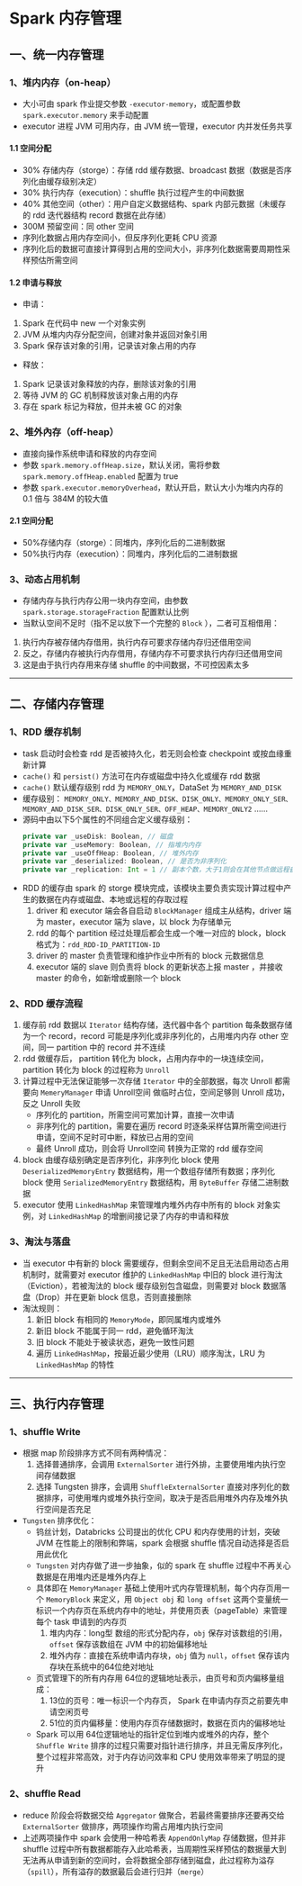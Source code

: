 # Spark 内存管理
## 一、统一内存管理

### 1、堆内内存（on-heap）
* 大小可由 spark 作业提交参数 `-executor-memory`，或配置参数 `spark.executor.memory` 来手动配置
* executor 进程 JVM 可用内存，由 JVM 统一管理，executor 内并发任务共享
#### 1.1 空间分配
* 30% 存储内存（storge）：存储 rdd 缓存数据、broadcast 数据（数据是否序列化由缓存级别决定）
* 30% 执行内存（execution）：shuffle 执行过程产生的中间数据
* 40% 其他空间（other）：用户自定义数据结构、spark 内部元数据（未缓存的 rdd 迭代器结构 record 数据在此存储）
* 300M 预留空间：同 other 空间
* 序列化数据占用内存空间小，但反序列化更耗 CPU 资源
* 序列化后的数据可直接计算得到占用的空间大小，非序列化数据需要周期性采样预估所需空间
#### 1.2 申请与释放
* 申请：
1. Spark 在代码中 new 一个对象实例
2. JVM 从堆内内存分配空间，创建对象并返回对象引用
3. Spark 保存该对象的引用，记录该对象占用的内存
* 释放：
1. Spark 记录该对象释放的内存，删除该对象的引用
2. 等待 JVM 的 GC 机制释放该对象占用的内存
3. 存在 spark 标记为释放，但并未被 GC 的对象

### 2、堆外內存（off-heap）
* 直接向操作系统申请和释放的内存空间
* 参数 `spark.memory.offHeap.size`，默认关闭，需将参数 `spark.memory.offHeap.enabled` 配置为 true
* 参数 `spark.executor.memoryOverhead`，默认开启，默认大小为堆内内存的 0.1 倍与 384M 的较大值
#### 2.1 空间分配
* 50%存储内存（storge）：同堆内，序列化后的二进制数据
* 50%执行内存（execution）：同堆内，序列化后的二进制数据

### 3、动态占用机制
* 存储内存与执行内存公用一块内存空间，由参数 `spark.storage.storageFraction` 配置默认比例
* 当默认空间不足时（指不足以放下一个完整的 `Block` ），二者可互相借用：
1. 执行内存被存储内存借用，执行内存可要求存储内存归还借用空间
2. 反之，存储内存被执行内存借用，存储内存不可要求执行内存归还借用空间
3. 这是由于执行内存用来存储 shuffle 的中间数据，不可控因素太多

----

## 二、存储内存管理
### 1、RDD 缓存机制
* task 启动时会检查 rdd 是否被持久化，若无则会检查 checkpoint 或按血缘重新计算
* `cache()` 和 `persist()` 方法可在内存或磁盘中持久化或缓存 rdd 数据
* `cache()` 默认缓存级别 rdd 为 `MEMORY_ONLY`，DataSet 为 `MEMORY_AND_DISK`
* 缓存级别：
    `MEMORY_ONLY、MEMORY_AND_DISK、DISK_ONLY、MEMORY_ONLY_SER、MEMORY_AND_DISK_SER、DISK_ONLY_SER、OFF_HEAP、MEMORY_ONLY2` ……
* 源码中由以下5个属性的不同组合定义缓存级别：
    ```scala 
    private var _useDisk: Boolean, // 磁盘
    private var _useMemory: Boolean, // 指堆内内存
    private var _useOffHeap: Boolean, // 堆外内存
    private var _deserialized: Boolean, // 是否为非序列化
    private var _replication: Int = 1 // 副本个数，大于1则会在其他节点做远程备份
    ```
* RDD 的缓存由 spark 的 storge 模块完成，该模块主要负责实现计算过程中产生的数据在内存或磁盘、本地或远程的存取过程
    1. driver 和 executor 端会各自启动 `BlockManager` 组成主从结构，driver 端为 master，executor 端为 slave，以 block 为存储单元
    2. rdd 的每个 partition 经过处理后都会生成一个唯一对应的 block，block 格式为：`rdd_RDD-ID_PARTITION-ID`
    3. driver 的 master 负责管理和维护作业中所有的 block 元数据信息
    4. executor 端的 slave 则负责将 block 的更新状态上报 master ，并接收 master 的命令，如新增或删除一个 block

### 2、RDD 缓存流程
1. 缓存前 rdd 数据以 `Iterator` 结构存储，迭代器中各个 partition 每条数据存储为一个 record，record 可能是序列化或非序列化的，占用堆内内存 other 空间，同一 partition 中的 record 并不连续
2. rdd 做缓存后， partition 转化为 block，占用内存中的一块连续空间，partition 转化为 block 的过程称为 `Unroll`
3. 计算过程中无法保证能够一次存储 `Iterator` 中的全部数据，每次 Unroll 都需要向 `MemeryManager` 申请 Unroll空间 做临时占位，空间足够则 Unroll 成功，反之 Unroll 失败
    * 序列化的 partition，所需空间可累加计算，直接一次申请
    * 非序列化的 partition，需要在遍历 record 时逐条采样估算所需空间进行申请，空间不足时可中断，释放已占用的空间
    * 最终 Unroll 成功，则会将 Unroll空间 转换为正常的 rdd 缓存空间
4. block 由缓存级别确定是否序列化，非序列化 block 使用 `DeserializedMemoryEntry` 数据结构，用一个数组存储所有数据；序列化 block 使用 `SerializedMemoryEntry` 数据结构，用 `ByteBuffer` 存储二进制数据
5. executor 使用 `LinkedHashMap` 来管理堆内堆外内存中所有的 block 对象实例，对 `LinkedHashMap` 的增删间接记录了内存的申请和释放

### 3、淘汰与落盘
* 当 executor 中有新的 block 需要缓存，但剩余空间不足且无法启用动态占用机制时，就需要对 executor 维护的 `LinkedHashMap` 中旧的 block 进行淘汰（Eviction），若被淘汰的 block 缓存级别包含磁盘，则需要对 block 数据落盘（Drop）并在更新 block 信息，否则直接删除
* 淘汰规则：
    1. 新旧 block 有相同的 `MemoryMode`，即同属堆内或堆外
    2. 新旧 block 不能属于同一 rdd，避免循环淘汰
    3. 旧 block 不能处于被读状态，避免一致性问题
    4. 遍历 `LinkedHashMap`，按最近最少使用（LRU）顺序淘汰，LRU 为 `LinkedHashMap` 的特性

----

## 三、执行内存管理
### 1、shuffle Write
* 根据 map 阶段排序方式不同有两种情况：
    1. 选择普通排序，会调用 `ExternalSorter` 进行外排，主要使用堆内执行空间存储数据
    2. 选择 Tungsten 排序，会调用 `ShuffleExternalSorter` 直接对序列化的数据排序，可使用堆内或堆外执行空间，取决于是否启用堆外内存及堆外执行空间是否充足
* `Tungsten` 排序优化：
    * 钨丝计划，Databricks 公司提出的优化 CPU 和内存使用的计划，突破 JVM 在性能上的限制和弊端，spark 会根据 shuffle 情况自动选择是否启用此优化
    * `Tungsten` 对内存做了进一步抽象，似的 spark 在 shuffle 过程中不再关心数据是在用堆内还是堆外内存上
    * 具体即在 `MemoryManager` 基础上使用叶式内存管理机制，每个内存页用一个 `MemoryBlock` 来定义，用 `Object obj` 和 `long offset` 这两个变量统一标识一个内存页在系统内存中的地址，并使用页表（pageTable）来管理每个 task 申请到的内存页
        1. 堆内内存：long型 数组的形式分配内存，`obj` 保存对该数组的引用，`offset` 保存该数组在 JVM 中的初始偏移地址
        2. 堆外内存：直接在系统申请内存块，`obj` 值为 `null`，`offset` 保存该内存块在系统中的64位绝对地址
    * 页式管理下的所有内存用 64位的逻辑地址表示，由页号和页内偏移量组成：
        1. 13位的页号：唯一标识一个内存页， Spark 在申请内存页之前要先申请空闲页号
        2. 51位的页内偏移量：使用内存页存储数据时，数据在页内的偏移地址
    * Spark 可以用 64位逻辑地址的指针定位到堆内或堆外的内存，整个 `Shuffle Write` 排序的过程只需要对指针进行排序，并且无需反序列化，整个过程非常高效，对于内存访问效率和 CPU 使用效率带来了明显的提升

### 2、shuffle Read
* reduce 阶段会将数据交给 `Aggregator` 做聚合，若最终需要排序还要再交给 `ExternalSorter` 做排序，两项操作均需占用堆内执行空间
* 上述两项操作中 spark 会使用一种哈希表 `AppendOnlyMap` 存储数据，但并非 shuffle 过程中所有数据都能存入此哈希表，当周期性采样预估的数据量大到无法再从申请到新的空间时，会将数据全部存储到磁盘，此过程称为溢存（`spill`），所有溢存的数据最后会进行归并（`merge`）

